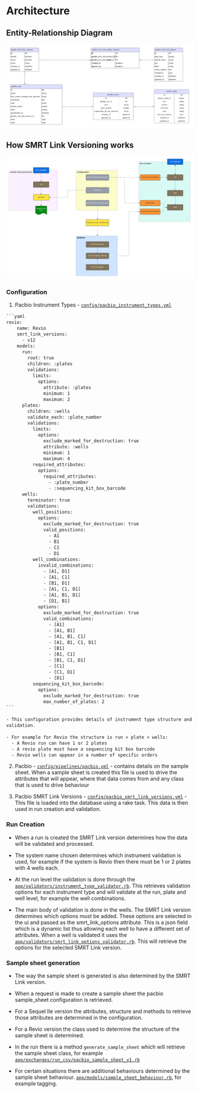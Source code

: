 # Architecture

## Entity-Relationship Diagram

![Entity-Relationship Diagram](img/SMRT-Link-Versioning-ER-diagram.png)

## How SMRT Link Versioning works

![SMRT Link Versioning Architdcture](img/smrt-link-versioning-architecture.png)

### Configuration

  1. Pacbio Instrument Types - [`config/pacbio_instrument_types.yml`](https://github.com/sanger/traction-service/blob/develop/config/pacbio_instrument_types.yml)

    ```yaml
    revio:
        name: Revio
        smrt_link_versions:
          - v12
        models:
          run:
            root: true
            children: :plates
            validations:
              limits:
                options:
                  attribute: :plates
                  minimum: 1
                  maximum: 2
          plates:
            children: :wells
            validate_each: :plate_number
            validations:
              limits:
                options:
                  exclude_marked_for_destruction: true
                  attribute: :wells
                  minimum: 1
                  maximum: 4
              required_attributes:
                options:
                  required_attributes:
                    - :plate_number
                    - :sequencing_kit_box_barcode
          wells:
            terminator: true
            validations:
              well_positions:
                options:
                  exclude_marked_for_destruction: true
                  valid_positions:
                    - A1
                    - B1
                    - C1
                    - D1
              well_combinations:
                invalid_combinations:
                  - [A1, D1]
                  - [A1, C1]
                  - [B1, D1]
                  - [A1, C1, D1]
                  - [A1, B1, D1]
                  - [D1, B1]
                options:
                  exclude_marked_for_destruction: true
                  valid_combinations:
                    - [A1]
                    - [A1, B1]
                    - [A1, B1, C1]
                    - [A1, B1, C1, D1]
                    - [B1]
                    - [B1, C1]
                    - [B1, C1, D1]
                    - [C1]
                    - [C1, D1]
                    - [D1]
              sequencing_kit_box_barcode:
                options:
                  exclude_marked_for_destruction: true
                  max_number_of_plates: 2
    ```

    - This configuration provides details of instrument type structure and validation.

    - For example for Revio the structure is run > plate > wells:
      - A Revio run can have 1 or 2 plates
      - A revio plate must have a sequencing kit box barcode
      - Revio wells can appear in a number of specific orders

  2. Pacbio - [`config/pipelines/pacbio.yml`](https://github.com/sanger/traction-service/blob/develop/config/pipelines/pacbio.yml) - contains details on the sample sheet. When a sample sheet is created this file is used to drive the attributes that will appear, where that data comes from and any class that is used to drive behaviour

  3. Pacbio SMRT Link Versions - [`config/pacbio_smrt_link_versions.yml`](https://github.com/sanger/traction-service/blob/develop/config/pacbio_smrt_link_versions.yml) - This file is loaded into the database using a rake task. This data is then used in run creation and validation.

### Run Creation

  - When a run is created the SMRT Link version determines how the data will be validated and processed.

  - The system name chosen determines which instrument validation is used, for example if the system is Revio then there must be 1 or 2 plates with 4 wells each.

  - At the run level the validation is done through the [`app/validators/instrument_type_validator.rb`](https://github.com/sanger/traction-service/blob/develop/app/validators/instrument_type_validator.rb`). This retrieves validation options for each instrument type and will validate at the run, plate and well level, for example the well combinations.

  - The main body of validation is done in the wells. The SMRT Link version determines which options must be added. These options are selected in the ui and passed as the smrt_link_options attribute. This is a json field which is a dynamic list thus allowing each well to have a different set of attributes. When a well is validated it uses the [`app/validators/smrt_link_options_validator.rb`](https://github.com/sanger/traction-service/blob/develop/app/validators/smrt_link_options_validator.rb`). This will retrieve the options for the selected SMRT Link version.

### Sample sheet generation

  - The way the sample sheet is generated is also determined by the SMRT Link version.

  - When a request is made to create a sample sheet the pacbio sample_sheet configuration is retrieved.

  - For a Sequel IIe version the attributes, structure and methods to retrieve those attributes are determined in the configuration.

  - For a Revio version the class used to determine the structure of the sample sheet is determined.

  - In the run there is a method `generate_sample_sheet` which will retrieve the sample sheet class, for example  [`app/exchanges/run_csv/pacbio_sample_sheet_v1.rb`](https://github.com/sanger/traction-service/blob/develop/app/exchanges/run_csv/pacbio_sample_sheet_v1.rb`)

  - For certain situations there are additional behaviours determined by the sample sheet behaviour. [`app/models/sample_sheet_behaviour.rb`](https://github.com/sanger/traction-service/blob/develop/app/models/sample_sheet_behaviour.rb`), for example tagging.